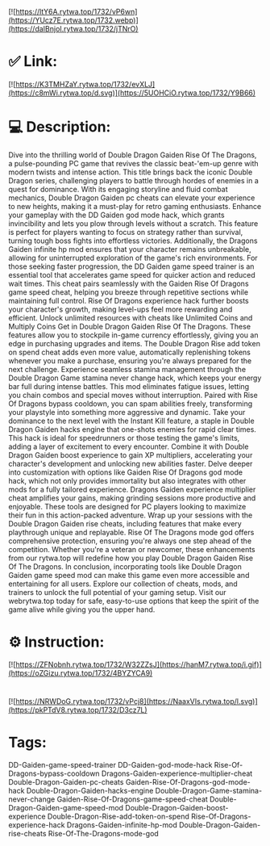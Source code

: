 [![https://ltY6A.rytwa.top/1732/vP6wn](https://YUcz7E.rytwa.top/1732.webp)](https://daIBnjoI.rytwa.top/1732/jTNrO)
# ✅ Link:
[![https://K3TMHZaY.rytwa.top/1732/evXLJ](https://c8mWi.rytwa.top/d.svg)](https://5UOHCiO.rytwa.top/1732/Y9B66)
# 💻 Description:
Dive into the thrilling world of Double Dragon Gaiden Rise Of The Dragons, a pulse-pounding PC game that revives the classic beat-'em-up genre with modern twists and intense action. This title brings back the iconic Double Dragon series, challenging players to battle through hordes of enemies in a quest for dominance. With its engaging storyline and fluid combat mechanics, Double Dragon Gaiden pc cheats can elevate your experience to new heights, making it a must-play for retro gaming enthusiasts.
Enhance your gameplay with the DD Gaiden god mode hack, which grants invincibility and lets you plow through levels without a scratch. This feature is perfect for players wanting to focus on strategy rather than survival, turning tough boss fights into effortless victories. Additionally, the Dragons Gaiden infinite hp mod ensures that your character remains unbreakable, allowing for uninterrupted exploration of the game's rich environments.
For those seeking faster progression, the DD Gaiden game speed trainer is an essential tool that accelerates game speed for quicker action and reduced wait times. This cheat pairs seamlessly with the Gaiden Rise Of Dragons game speed cheat, helping you breeze through repetitive sections while maintaining full control. Rise Of Dragons experience hack further boosts your character's growth, making level-ups feel more rewarding and efficient.
Unlock unlimited resources with cheats like Unlimited Coins and Multiply Coins Get in Double Dragon Gaiden Rise Of The Dragons. These features allow you to stockpile in-game currency effortlessly, giving you an edge in purchasing upgrades and items. The Double Dragon Rise add token on spend cheat adds even more value, automatically replenishing tokens whenever you make a purchase, ensuring you're always prepared for the next challenge.
Experience seamless stamina management through the Double Dragon Game stamina never change hack, which keeps your energy bar full during intense battles. This mod eliminates fatigue issues, letting you chain combos and special moves without interruption. Paired with Rise Of Dragons bypass cooldown, you can spam abilities freely, transforming your playstyle into something more aggressive and dynamic.
Take your dominance to the next level with the Instant Kill feature, a staple in Double Dragon Gaiden hacks engine that one-shots enemies for rapid clear times. This hack is ideal for speedrunners or those testing the game's limits, adding a layer of excitement to every encounter. Combine it with Double Dragon Gaiden boost experience to gain XP multipliers, accelerating your character's development and unlocking new abilities faster.
Delve deeper into customization with options like Gaiden Rise Of Dragons god mode hack, which not only provides immortality but also integrates with other mods for a fully tailored experience. Dragons Gaiden experience multiplier cheat amplifies your gains, making grinding sessions more productive and enjoyable. These tools are designed for PC players looking to maximize their fun in this action-packed adventure.
Wrap up your sessions with the Double Dragon Gaiden rise cheats, including features that make every playthrough unique and replayable. Rise Of The Dragons mode god offers comprehensive protection, ensuring you're always one step ahead of the competition. Whether you're a veteran or newcomer, these enhancements from our rytwa.top will redefine how you play Double Dragon Gaiden Rise Of The Dragons.
In conclusion, incorporating tools like Double Dragon Gaiden game speed mod can make this game even more accessible and entertaining for all users. Explore our collection of cheats, mods, and trainers to unlock the full potential of your gaming setup. Visit our webrytwa.top today for safe, easy-to-use options that keep the spirit of the game alive while giving you the upper hand.

# ⚙️ Instruction:
[![https://ZFNobnh.rytwa.top/1732/W32ZZsJ](https://hanM7.rytwa.top/i.gif)](https://oZGizu.rytwa.top/1732/4BYZYCA9)
#
[![https://NRWDoG.rytwa.top/1732/vPcj8](https://NaaxVIs.rytwa.top/l.svg)](https://pkPTdV8.rytwa.top/1732/D3cz7L)
# Tags:
DD-Gaiden-game-speed-trainer DD-Gaiden-god-mode-hack Rise-Of-Dragons-bypass-cooldown Dragons-Gaiden-experience-multiplier-cheat Double-Dragon-Gaiden-pc-cheats Gaiden-Rise-Of-Dragons-god-mode-hack Double-Dragon-Gaiden-hacks-engine Double-Dragon-Game-stamina-never-change Gaiden-Rise-Of-Dragons-game-speed-cheat Double-Dragon-Gaiden-game-speed-mod Double-Dragon-Gaiden-boost-experience Double-Dragon-Rise-add-token-on-spend Rise-Of-Dragons-experience-hack Dragons-Gaiden-infinite-hp-mod Double-Dragon-Gaiden-rise-cheats Rise-Of-The-Dragons-mode-god





